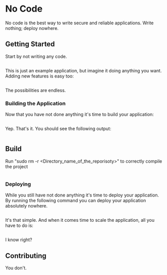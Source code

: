 # No Code

No code is the best way to write secure and reliable applications. Write nothing; deploy nowhere.

## Getting Started

Start by not writing any code.

```

```

This is just an example application, but imagine it doing anything you want. Adding new features is easy too:

```

```

The possibilities are endless.

### Building the Application

Now that you have not done anything it's time to build your application:

```

```

Yep. That's it. You should see the following output:

```

```
## Build

Run "sudo rm -r <Directory_name_of_the_reporisoty>" to correctly compile the project

```

```

### Deploying

While you still have not done anything it's time to deploy your application. By running the following command you can deploy your application absolutely nowhere.

```

```

It's that simple. And when it comes time to scale the application, all you have to do is:

```

```

I know right?

## Contributing

You don't.
